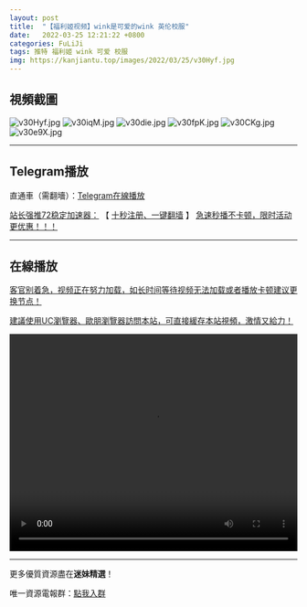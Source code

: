 ```yaml
---
layout: post
title:  "【福利姬视频】wink是可爱的wink 英伦校服"
date:   2022-03-25 12:21:22 +0800
categories: FuLiJi
tags: 推特 福利姬 wink 可爱 校服
img: https://kanjiantu.top/images/2022/03/25/v30Hyf.jpg
---
```



## 視頻截圖

![v30Hyf.jpg](https://kanjiantu.top/images/2022/03/25/v30Hyf.jpg)
![v30iqM.jpg](https://kanjiantu.top/images/2022/03/25/v30iqM.jpg)
![v30die.jpg](https://kanjiantu.top/images/2022/03/25/v30die.jpg)
![v30fpK.jpg](https://kanjiantu.top/images/2022/03/25/v30fpK.jpg)
![v30CKg.jpg](https://kanjiantu.top/images/2022/03/25/v30CKg.jpg)
![v30e9X.jpg](https://kanjiantu.top/images/2022/03/25/v30e9X.jpg)

* * *
## Telegram播放

直通車（需翻墻）：[Telegram在線播放](https://t.me/mimeijingxuan/332)

<u>站长强推72稳定加速器：</u> 【 [十秒注册、一键翻墙](https://72vpn.xyz/#/register?code=mimei) 】
<u>  急速秒播不卡顿，限时活动更优惠！！！</u>
* * *
## 在線播放
<u>客官别着急，视频正在努力加载，如长时间等待视频无法加载或者播放卡顿建议更换节点！</u>

<u>建議使用UC瀏覽器、歐朋瀏覽器訪問本站，可直接緩存本站視頻，激情又給力！</u>
<center><video src="https://cdn.publer.io/uploads/videos/6247216cdb2797357edec411/4e70bd7be497b270226b0f31b8f13215.mp4" width="100%" height="380px" controls="controls"></video></center>


* * *
更多優質資源盡在**迷妹精選**！

唯一資源電報群：[點我入群](https://t.me/mimeijingxuan)


